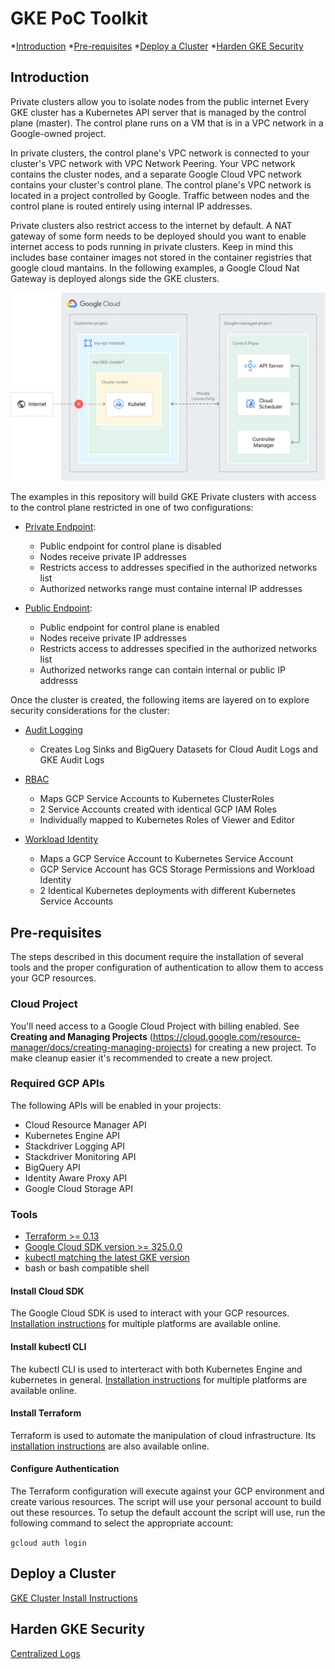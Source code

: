 # GKE PoC Toolkit

*[Introduction](#introduction)
*[Pre-requisites](#pre-requisites)
*[Deploy a Cluster](#deploy-a-cluster)
*[Harden GKE Security](#harden-gke-security)

## Introduction

Private clusters allow you to isolate nodes from the public internet
Every GKE cluster has a Kubernetes API server that is managed by the control plane (master). The control plane runs on a VM that is in a VPC network in a Google-owned project.

In private clusters, the control plane's VPC network is connected to your cluster's VPC network with VPC Network Peering. Your VPC network contains the cluster nodes, and a separate Google Cloud VPC network contains your cluster's control plane. The control plane's VPC network is located in a project controlled by Google. Traffic between nodes and the control plane is routed entirely using internal IP addresses.

Private clusters also restrict access to the internet by default. A NAT gateway of some form needs to be deployed should you want to enable internet access to pods running in private clusters. Keep in mind this includes base container images not stored in the container registries that google cloud mantains. In the following examples, a Google Cloud Nat Gateway is deployed alongs side the GKE clusters. 

![Private Cluster Architecture](/assets/private-cluster.svg)

The examples in this repository will build GKE Private clusters with access to the control plane restricted in one of two configurations:

* [Private Endpoint](docs/CLUSTERS.md#GKE-Cluster-with-private-endpoint):
  * Public endpoint for control plane is disabled
  * Nodes receive private IP addresses
  * Restricts access to addresses specified in the authorized networks list
  * Authorized networks range must containe internal IP addresses

* [Public Endpoint](docs/CLUSTERS.md#GKE-Cluster-with-public-endpoint):
  * Public endpoint for control plane is enabled
  * Nodes receive private IP addresses
  * Restricts access to addresses specified in the authorized networks list
  * Authorized networks range can contain internal or public IP addresss

Once the cluster is created, the following items are layered on to explore security considerations for the cluster:

* [Audit Logging](docs/SECURITY.md#Audit-Logging)
  * Creates Log Sinks and BigQuery Datasets for Cloud Audit Logs and GKE Audit Logs

* [RBAC](docs/SECURITY.md#RoleBased-Access-Control)
  * Maps GCP Service Accounts to Kubernetes ClusterRoles
  * 2 Service Accounts created with identical GCP IAM Roles
  * Individually mapped to Kubernetes Roles of Viewer and Editor

* [Workload Identity](docs/SECURITY.md#Workload-Identity)
  * Maps a GCP Service Account to Kubernetes Service Account
  * GCP Service Account has GCS Storage Permissions and Workload Identity 
  * 2 Identical Kubernetes deployments with different Kubernetes Service Accounts

## Pre-requisites

The steps described in this document require the installation of several tools and the proper configuration of authentication to allow them to access your GCP resources.

### Cloud Project

You'll need access to a Google Cloud Project with billing enabled. See **Creating and Managing Projects** (https://cloud.google.com/resource-manager/docs/creating-managing-projects) for creating a new project. To make cleanup easier it's recommended to create a new project.

### Required GCP APIs

The following APIs will be enabled in your projects:

* Cloud Resource Manager API
* Kubernetes Engine API
* Stackdriver Logging API
* Stackdriver Monitoring API
* BigQuery API
* Identity Aware Proxy API
* Google Cloud Storage API

### Tools

* [Terraform >= 0.13](https://www.terraform.io/downloads.html)
* [Google Cloud SDK version >= 325.0.0](https://cloud.google.com/sdk/docs/downloads-versioned-archives)
* [kubectl matching the latest GKE version](https://kubernetes.io/docs/tasks/tools/install-kubectl/)
* bash or bash compatible shell

#### Install Cloud SDK

The Google Cloud SDK is used to interact with your GCP resources.
[Installation instructions](https://cloud.google.com/sdk/downloads) for multiple platforms are available online.

#### Install kubectl CLI

The kubectl CLI is used to interteract with both Kubernetes Engine and kubernetes in general.
[Installation instructions](https://cloud.google.com/kubernetes-engine/docs/quickstart)
for multiple platforms are available online.

#### Install Terraform

Terraform is used to automate the manipulation of cloud infrastructure. Its
[installation instructions](https://www.terraform.io/intro/getting-started/install.html) are also available online.

#### Configure Authentication

The Terraform configuration will execute against your GCP environment and create various resources.  The script will use your personal account to build out these resources.  To setup the default account the script will use, run the following command to select the appropriate account:

`gcloud auth login`

## Deploy a Cluster

[GKE Cluster Install Instructions](docs/CLUSTERS.md)

## Harden GKE Security

[Centralized Logs](docs/SECURITY.md)

